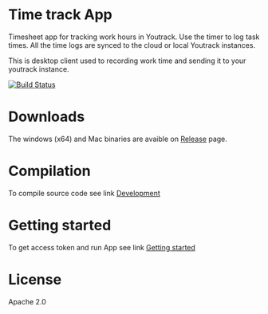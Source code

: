 # Time track App 

Timesheet app for tracking work hours in Youtrack. Use the timer to log task times. All the time logs are synced to the cloud or local Youtrack instances.

This is desktop client used to recording work time and sending it to your youtrack instance. 

[![Build Status](https://travis-ci.org/kleder/timetracker.svg?branch=master)](https://travis-ci.org/kleder/timetracker)

# Downloads 
The windows (x64) and Mac binaries are avaible on [Release](https://github.com/kleder/timetracker/releases) page.

# Compilation
To compile source code see link
 [Development](docs/readme.md)

# Getting started
To get access token and run App see link
[Getting started](https://github.com/kleder/timetracker/docs/)

# License
Apache 2.0
